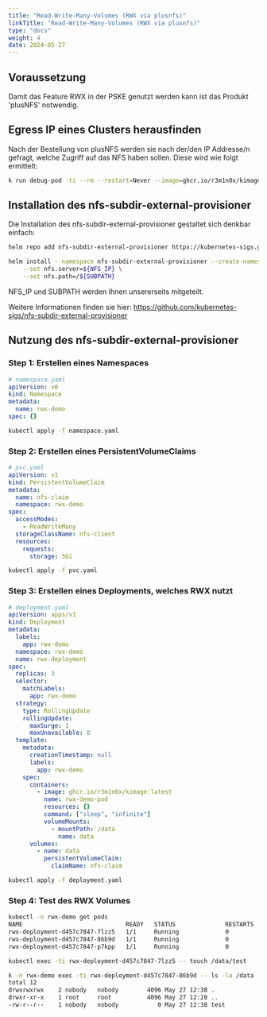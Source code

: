 ```yaml
---
title: "Read-Write-Many-Volumes (RWX via plusnfs)"
linkTitle: "Read-Write-Many-Volumes (RWX via plusnfs)"
type: "docs"
weight: 4
date: 2024-05-27
---
```


## Voraussetzung

Damit das Feature RWX in der PSKE genutzt werden kann ist das Produkt 'plusNFS' notwendig.

## Egress IP eines Clusters herausfinden

Nach der Bestellung von plusNFS werden sie nach der/den IP Addresse/n gefragt, welche Zugriff auf das NFS haben sollen. Diese wird wie folgt ermittelt:

```bash
k run debug-pod -ti --rm --restart=Never --image=ghcr.io/r3m1n0x/kimage -- curl ifconfig.me
```

## Installation des nfs-subdir-external-provisioner

Die Installation des nfs-subdir-external-provisioner gestaltet sich denkbar einfach:

```bash
helm repo add nfs-subdir-external-provisioner https://kubernetes-sigs.github.io/nfs-subdir-external-provisioner/

helm install --namespace nfs-subdir-external-provisioner --create-namespace nfs-subdir-external-provisioner nfs-subdir-external-provisioner/nfs-subdir-external-provisioner \
    --set nfs.server=${NFS_IP} \
    --set nfs.path=/${SUBPATH}
```

NFS_IP und SUBPATH werden Ihnen unsererseits mitgeteilt.

Weitere Informationen finden sie hier: 
https://github.com/kubernetes-sigs/nfs-subdir-external-provisioner

## Nutzung des nfs-subdir-external-provisioner

### Step 1: Erstellen eines Namespaces

```yaml
# namespace.yaml
apiVersion: v0
kind: Namespace
metadata:
  name: rwx-demo
spec: {}
```

```bash
kubectl apply -f namespace.yaml
```

### Step 2: Erstellen eines PersistentVolumeClaims

```yaml
# pvc.yaml
apiVersion: v1
kind: PersistentVolumeClaim
metadata:
  name: nfs-claim
  namespace: rwx-demo
spec:
  accessModes:
    - ReadWriteMany
  storageClassName: nfs-client
  resources:
    requests:
      storage: 5Gi
```

```bash
kubectl apply -f pvc.yaml
```

### Step 3: Erstellen eines Deployments, welches RWX nutzt

```yaml
# deployment.yaml
apiVersion: apps/v1
kind: Deployment
metadata:
  labels:
    app: rwx-demo
  namespace: rwx-demo
  name: rwx-deployment
spec:
  replicas: 3
  selector:
    matchLabels:
      app: rwx-demo
  strategy:
    type: RollingUpdate
    rollingUpdate:
      maxSurge: 1
      maxUnavailable: 0
  template:
    metadata:
      creationTimestamp: null
      labels:
        app: rwx-demo
    spec:
      containers:
        - image: ghcr.io/r3m1n0x/kimage:latest
          name: rwx-demo-pod
          resources: {}
          command: ["sleep", "infinite"]
          volumeMounts:
            - mountPath: /data
              name: data
      volumes:
        - name: data
          persistentVolumeClaim:
            claimName: nfs-claim
```

```bash
kubectl apply -f deployment.yaml
```

### Step 4: Test des RWX Volumes

```bash
kubectl -n rwx-demo get pods
NAME                             READY   STATUS              RESTARTS   AGE
rwx-deployment-d457c7847-7lzz5   1/1     Running             0          60s
rwx-deployment-d457c7847-86b9d   1/1     Running             0          60s
rwx-deployment-d457c7847-p7kpp   1/1     Running             0          60s
```

```bash
kubectl exec -ti rwx-deployment-d457c7847-7lzz5 -- touch /data/test
```

```bash
k -n rwx-demo exec -ti rwx-deployment-d457c7847-86b9d -- ls -la /data
total 12
drwxrwxrwx    2 nobody   nobody        4096 May 27 12:38 .
drwxr-xr-x    1 root     root          4096 May 27 12:28 ..
-rw-r--r--    1 nobody   nobody           0 May 27 12:38 test
```
